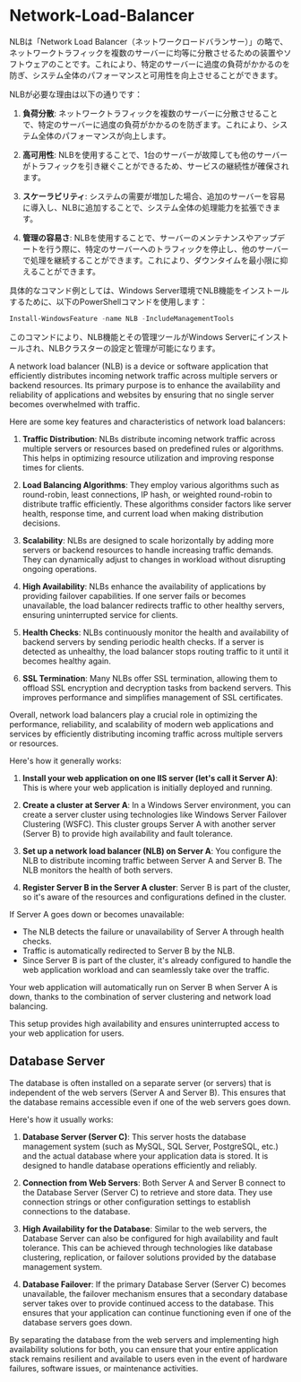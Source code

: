 # Network-Load-Balancer

NLBは「Network Load Balancer（ネットワークロードバランサー）」の略で、ネットワークトラフィックを複数のサーバーに均等に分散させるための装置やソフトウェアのことです。これにより、特定のサーバーに過度の負荷がかかるのを防ぎ、システム全体のパフォーマンスと可用性を向上させることができます。

NLBが必要な理由は以下の通りです：

1. **負荷分散**: ネットワークトラフィックを複数のサーバーに分散させることで、特定のサーバーに過度の負荷がかかるのを防ぎます。これにより、システム全体のパフォーマンスが向上します。

2. **高可用性**: NLBを使用することで、1台のサーバーが故障しても他のサーバーがトラフィックを引き継ぐことができるため、サービスの継続性が確保されます。

3. **スケーラビリティ**: システムの需要が増加した場合、追加のサーバーを容易に導入し、NLBに追加することで、システム全体の処理能力を拡張できます。

4. **管理の容易さ**: NLBを使用することで、サーバーのメンテナンスやアップデートを行う際に、特定のサーバーへのトラフィックを停止し、他のサーバーで処理を継続することができます。これにより、ダウンタイムを最小限に抑えることができます。

具体的なコマンド例としては、Windows Server環境でNLB機能をインストールするために、以下のPowerShellコマンドを使用します：

```powershell
Install-WindowsFeature -name NLB -IncludeManagementTools
```

このコマンドにより、NLB機能とその管理ツールがWindows Serverにインストールされ、NLBクラスターの設定と管理が可能になります。

A network load balancer (NLB) is a device or software application that efficiently distributes incoming network traffic across multiple servers or backend resources. Its primary purpose is to enhance the availability and reliability of applications and websites by ensuring that no single server becomes overwhelmed with traffic.

Here are some key features and characteristics of network load balancers:

1. **Traffic Distribution**: NLBs distribute incoming network traffic across multiple servers or resources based on predefined rules or algorithms. This helps in optimizing resource utilization and improving response times for clients.

2. **Load Balancing Algorithms**: They employ various algorithms such as round-robin, least connections, IP hash, or weighted round-robin to distribute traffic efficiently. These algorithms consider factors like server health, response time, and current load when making distribution decisions.

3. **Scalability**: NLBs are designed to scale horizontally by adding more servers or backend resources to handle increasing traffic demands. They can dynamically adjust to changes in workload without disrupting ongoing operations.

4. **High Availability**: NLBs enhance the availability of applications by providing failover capabilities. If one server fails or becomes unavailable, the load balancer redirects traffic to other healthy servers, ensuring uninterrupted service for clients.

5. **Health Checks**: NLBs continuously monitor the health and availability of backend servers by sending periodic health checks. If a server is detected as unhealthy, the load balancer stops routing traffic to it until it becomes healthy again.

6. **SSL Termination**: Many NLBs offer SSL termination, allowing them to offload SSL encryption and decryption tasks from backend servers. This improves performance and simplifies management of SSL certificates.

Overall, network load balancers play a crucial role in optimizing the performance, reliability, and scalability of modern web applications and services by efficiently distributing incoming traffic across multiple servers or resources.

Here's how it generally works:

1. **Install your web application on one IIS server (let's call it Server A)**: This is where your web application is initially deployed and running.

2. **Create a cluster at Server A**: In a Windows Server environment, you can create a server cluster using technologies like Windows Server Failover Clustering (WSFC). This cluster groups Server A with another server (Server B) to provide high availability and fault tolerance.

3. **Set up a network load balancer (NLB) on Server A**: You configure the NLB to distribute incoming traffic between Server A and Server B. The NLB monitors the health of both servers.

4. **Register Server B in the Server A cluster**: Server B is part of the cluster, so it's aware of the resources and configurations defined in the cluster.

If Server A goes down or becomes unavailable:

- The NLB detects the failure or unavailability of Server A through health checks.
- Traffic is automatically redirected to Server B by the NLB.
- Since Server B is part of the cluster, it's already configured to handle the web application workload and can seamlessly take over the traffic.

Your web application will automatically run on Server B when Server A is down, thanks to the combination of server clustering and network load balancing. 

This setup provides high availability and ensures uninterrupted access to your web application for users.

## Database Server
The database is often installed on a separate server (or servers) that is independent of the web servers (Server A and Server B). This ensures that the database remains accessible even if one of the web servers goes down.

Here's how it usually works:

1. **Database Server (Server C)**: This server hosts the database management system (such as MySQL, SQL Server, PostgreSQL, etc.) and the actual database where your application data is stored. It is designed to handle database operations efficiently and reliably.

2. **Connection from Web Servers**: Both Server A and Server B connect to the Database Server (Server C) to retrieve and store data. They use connection strings or other configuration settings to establish connections to the database.

3. **High Availability for the Database**: Similar to the web servers, the Database Server can also be configured for high availability and fault tolerance. This can be achieved through technologies like database clustering, replication, or failover solutions provided by the database management system.

4. **Database Failover**: If the primary Database Server (Server C) becomes unavailable, the failover mechanism ensures that a secondary database server takes over to provide continued access to the database. This ensures that your application can continue functioning even if one of the database servers goes down.

By separating the database from the web servers and implementing high availability solutions for both, you can ensure that your entire application stack remains resilient and available to users even in the event of hardware failures, software issues, or maintenance activities.
